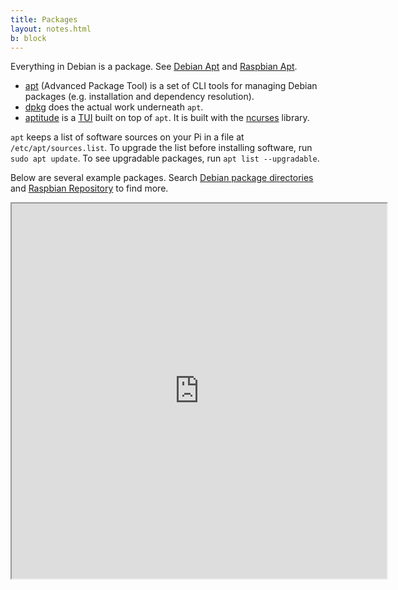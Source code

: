 ```yaml
---
title: Packages
layout: notes.html
b: block
---
```


Everything in Debian is a package. See [Debian Apt](https://wiki.debian.org/Apt) and [Raspbian Apt](https://www.raspberrypi.org/documentation/linux/software/apt.md).

* <a href="https://en.wikipedia.org/wiki/APT_(Debian)">apt</a> (Advanced Package Tool) is a set of CLI tools for managing Debian packages (e.g. installation and dependency resolution).
* <a href="https://en.wikipedia.org/wiki/Dpkg">dpkg</a> does the actual work underneath <code>apt</code>.
* <a href="https://en.wikipedia.org/wiki/Aptitude_(software)">aptitude</a> is a [TUI](https://en.wikipedia.org/wiki/Text-based_user_interface) built on top of <code>apt</code>. It is built with the [ncurses](https://en.wikipedia.org/wiki/Ncurses) library.

<code>apt</code> keeps a list of software sources on your Pi in a file at <code>/etc/apt/sources.list</code>. To upgrade the list before installing software, run <code>sudo apt update</code>. To see upgradable packages, run <code>apt list --upgradable</code>.

Below are several example packages. Search [Debian package directories](https://www.debian.org/distrib/packages#search_packages) and [Raspbian Repository](https://raspbian.org/RaspbianRepository) to find more.

<iframe 
  width="600" 
  height="600" 
  src="https://docs.google.com/spreadsheets/d/e/2PACX-1vSthD3q1-45h5Lj42hITfslCTg7VPBdZrWEz9A296R5KAmDQq0TaNGBjaiv9E7l-PXUicnoIlzMja6X/pubhtml?gid=0&amp;single=true&amp;widget=true&amp;headers=false"> 
</iframe>
